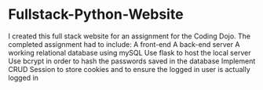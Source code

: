 # Fullstack-Python-Website
I created this full stack website for an assignment for the Coding Dojo. 
The completed assignment had to include:
A front-end
A back-end server
A working relational database using mySQL
Use flask to host the local server
Use bcrypt in order to hash the passwords saved in the database 
Implement CRUD 
Session to store cookies and to ensure the logged in user is actually logged in

